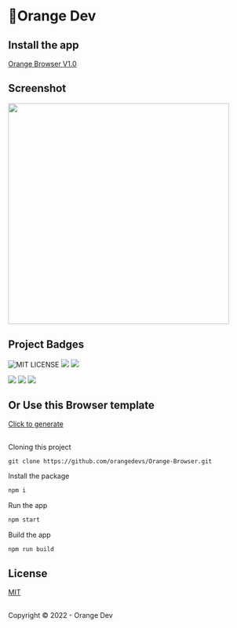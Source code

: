 # 🍊Orange Dev

## Install the app

[Orange Browser V1.0](https://)
## Screenshot
<img src="https://firebasestorage.googleapis.com/v0/b/orange-dev-v1.appspot.com/o/pic1.png?alt=media&token=2f616017-0723-49dd-9388-5ef6ec69f8bc" width="450px"></img>

## Project Badges

![MIT LICENSE](https://img.shields.io/github/license/orangedevs/Orange-Browser)
![](https://img.shields.io/github/issues/orangedevs/Orange-Browser)
![](https://img.shields.io/github/stars/orangedevs/Orange-Browser)


![](https://img.shields.io/github/workflow/status/actions/toolkit/toolkit-unit-tests)
![](https://img.shields.io/github/repo-size/orangedevs/Orange-Browser)
![](https://img.shields.io/github/downloads/orangedevs/Orange-Browser/total)

## Or Use this Browser template
[Click to generate](https://github.com/orangedevs/Orange-Browser/generate)

##
Cloning this project
```git
git clone https://github.com/orangedevs/Orange-Browser.git
```
Install the package
```bash
npm i
```
Run the app
```bash
npm start
```
Build the app
```bash
npm run build
```

## License
[MIT](https://github.com/orangedevs/Orange-Browser/blob/main/LICENSE)

##

Copyright © 2022 - Orange Dev
